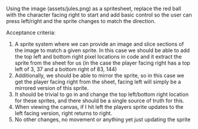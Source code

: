 Using the image (assets/jules.png) as a spritesheet, replace the red ball with the character facing right to start and add basic control so
the user can press left/right and the sprite changes to match the direction.

Acceptance criteria:

1. A sprite system where we can provide an image and slice sections of the image to match a given sprite. In this case we should be able to add the top left and bottom right pixel locations in code and it extract the sprite from the sheet for us (in the case the player facing right has a top left of 3, 37 and a bottom right of 83, 144)
2. Additionally, we should be able to mirror the sprite, so in this case we get the player facing right from the sheet, facing left will simply be a mirrored version of this sprite.
3. It should be trivial to go in and change the top left/bottom right location for these sprites, and there should be a single source of truth for this.
4. When viewing the canvas, if I hit left the players sprite updates to the left facing version, right returns to right.
5. No other changes, no movement or anything yet just updating the sprite
